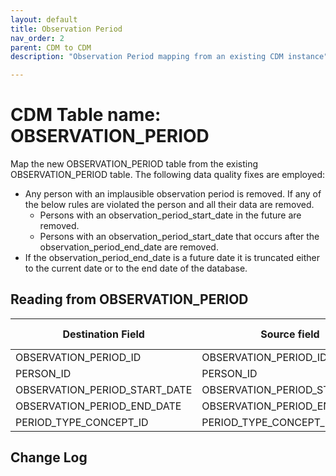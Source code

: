```yaml
---
layout: default
title: Observation Period
nav_order: 2
parent: CDM to CDM
description: "Observation Period mapping from an existing CDM instance"

---
```


# CDM Table name: OBSERVATION_PERIOD

Map the new OBSERVATION_PERIOD table from the existing OBSERVATION_PERIOD table. The following data quality fixes are employed:

- Any person with an implausible observation period is removed. If any of the below rules are violated the person and all their data are removed.
   - Persons with an observation_period_start_date in the future are removed.
   - Persons with an observation_period_start_date that occurs after the observation_period_end_date are removed.
- If the observation_period_end_date is a future date it is truncated either to the current date or to the end date of the database.


## Reading from OBSERVATION_PERIOD

| Destination Field | Source field | Logic | Comment field |
| --- | --- | --- | --- |
| OBSERVATION_PERIOD_ID | OBSERVATION_PERIOD_ID | - | - |
| PERSON_ID | PERSON_ID | - | - |
| OBSERVATION_PERIOD_START_DATE | OBSERVATION_PERIOD_START_DATE | - | - |
| OBSERVATION_PERIOD_END_DATE | OBSERVATION_PERIOD_END_DATE | - |  |
| PERIOD_TYPE_CONCEPT_ID | PERIOD_TYPE_CONCEPT_ID | - | - |


## Change Log
